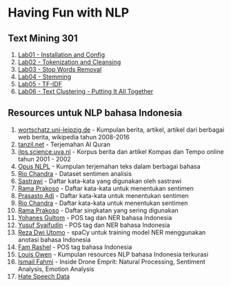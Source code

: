 # Having Fun with NLP

## Text Mining 301
1. [Lab01 - Installation and Config](https://github.com/project303/Having-Fun-with-NLP/blob/main/Lab01%20-%20Installation%20and%20Config.ipynb)
2. [Lab02 - Tokenization and Cleansing](https://github.com/project303/Having-Fun-with-NLP/blob/main/Lab02%20-%20Tokenization%20and%20Cleansing.ipynb)
3. [Lab03 - Stop Words Removal](https://github.com/project303/Having-Fun-with-NLP/blob/main/Lab03%20-%20Stop%20Words%20Removal.ipynb)
4. [Lab04 - Stemming](https://github.com/project303/Having-Fun-with-NLP/blob/main/Lab04%20-%20Stemming.ipynb)
5. [Lab05 - TF-IDF](https://github.com/project303/Having-Fun-with-NLP/blob/main/Lab05%20-%20TF-IDF.ipynb)
6. [Lab06 - Text Clustering - Putting It All Together](https://github.com/project303/Having-Fun-with-NLP/blob/main/Lab06%20-%20Text%20Clustering%20-%20Putting%20It%20All%20Together.ipynb)

   
## Resources untuk NLP bahasa Indonesia
1. [wortschatz.uni-leipzig.de](https://wortschatz.uni-leipzig.de/en/download/indonesian) - Kumpulan berita, artikel, artikel dari berbagai web berita, wikipedia tahun 2008-2016
2. [tanzil.net](http://tanzil.net/trans/id.indonesian) - Terjemahan Al Quran
3. [ilps.science.uva.nl](https://ilps.science.uva.nl/resources/bahasa/) - Korpus berita dan artikel Kompas dan Tempo online tahun 2001 - 2002
4. [Opus NLPL](http://opus.nlpl.eu/) - Kumpulan terjemahan teks dalam berbagai bahasa
5. [Rio Chandra](https://github.com/riochr17/Analisis-Sentimen-ID/blob/master/data/training_all_random.csv) - Dataset sentimen analisis
5. [Sastrawi](https://github.com/sastrawi/sastrawi/tree/master/data) - Daftar kata-kata yang digunakan oleh sastrawi
6. [Rama Prakoso](https://github.com/ramaprakoso/analisis-sentimen/tree/master/kamus) - Daftar kata-kata untuk menentukan sentimen
7. [Prasasto Adi](https://github.com/prasastoadi/ID-OpinionWords) - Daftar kata-kata untuk menentukan sentimen
8. [Rio Chandra](https://github.com/riochr17/Analisis-Sentimen-ID/tree/master/data) - Daftar kata-kata untuk menentukan sentimen
9. [Rama Prakoso](https://github.com/ramaprakoso/analisis-sentimen/blob/master/kamus/acronym.txt) - Daftar singkatan yang sering digunakan
10. [Yohanes Gultom](https://github.com/yohanesgultom/nlp-experiments) - POS tag dan NER bahasa Indonesia
11. [Yusuf Syaifudin](https://github.com/yusufsyaifudin/indonesia-ner) - POS tag dan NER bahasa Indonesia
12. [Reza Dwi Utomo](https://github.com/utomoreza/spaCy-NER) - spaCy untuk training model NER menggunakan anotasi bahasa Indonesia
13. [Fam Rashel](https://github.com/famrashel/idn-tagged-corpus) - POS tag bahasa Indonesia
14. [Louis Owen](https://github.com/louisowen6/NLP_bahasa_resources) - Kumpulan resources NLP bahasa Indonesia terkurasi
15. [Ismail Fahmi](https://youtu.be/scJVTJZe_yw) - Inside Drone Emprit: Natural Processing, Sentiment Analysis, Emotion Analysis
16. [Hate Speech Data](https://hatespeechdata.com)


